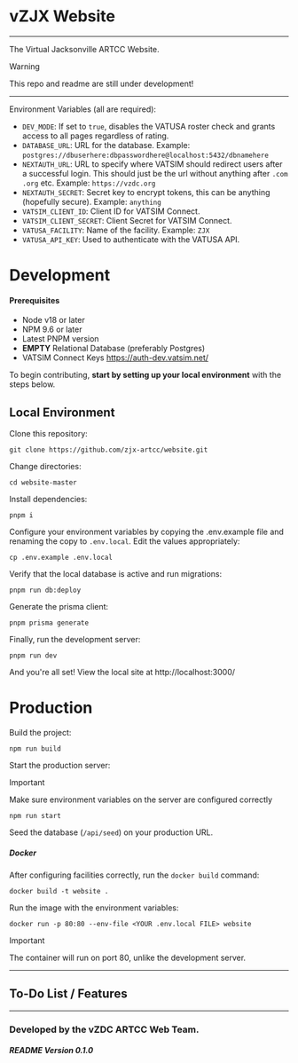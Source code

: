 # vZJX Website
---
The Virtual Jacksonville ARTCC Website.

>[!WARNING]  
> This repo and readme are still under development!

---

Environment Variables (all are required):
- `DEV_MODE`: If set to `true`, disables the VATUSA roster check and grants access to all pages regardless of rating.
- `DATABASE_URL`: URL for the database. Example: `postgres://dbuserhere:dbpasswordhere@localhost:5432/dbnamehere`
- `NEXTAUTH_URL`: URL to specify where VATSIM should redirect users after a successful login.  This should just be the url without anything after `.com` `.org` etc.  Example: `https://vzdc.org`
- `NEXTAUTH_SECRET`: Secret key to encrypt tokens, this can be anything (hopefully secure).  Example: `anything`
- `VATSIM_CLIENT_ID`: Client ID for VATSIM Connect.
- `VATSIM_CLIENT_SECRET`: Client Secret for VATSIM Connect.
- `VATUSA_FACILITY`: Name of the facility. Example: `ZJX`
- `VATUSA_API_KEY`: Used to authenticate with the VATUSA API.

# Development
#### Prerequisites

[](https://github.com/vZDC-ARTCC/ids/edit/master/README.md#prerequisites)

- Node v18 or later
- NPM 9.6 or later
- Latest PNPM version
- **EMPTY** Relational Database (preferably Postgres)
- VATSIM Connect Keys https://auth-dev.vatsim.net/

To begin contributing, **start by setting up your local environment** with the steps below.

## Local Environment
Clone this repository:
```shell
git clone https://github.com/zjx-artcc/website.git
```

Change directories:
```shell
cd website-master
```

Install dependencies:
```shell
pnpm i
```

Configure your environment variables by copying the .env.example file and renaming the copy to `.env.local`. Edit the values appropriately:
```shell
cp .env.example .env.local
```

Verify that the local database is active and run migrations:
```shell
pnpm run db:deploy
```

Generate the prisma client:
```shell
pnpm prisma generate
```

Finally, run the development server:
```shell
pnpm run dev
```
And you're all set! View the local site at http://localhost:3000/



# Production

[](https://github.com/vZDC-ARTCC/ids/edit/master/README.md#production)

Build the project:

```shell
npm run build
```

Start the production server:

Important

Make sure environment variables on the server are configured correctly

```shell
npm run start
```

Seed the database (`/api/seed`) on your production URL.

##### Docker

[](https://github.com/vZDC-ARTCC/ids/edit/master/README.md#docker)

After configuring facilities correctly, run the `docker build` command:

```shell
docker build -t website .
```

Run the image with the environment variables:

```shell
docker run -p 80:80 --env-file <YOUR .env.local FILE> website
```

Important

The container will run on port 80, unlike the development server.

---
## To-Do List / Features



---
### Developed by the vZDC ARTCC Web Team.
##### README Version 0.1.0
